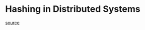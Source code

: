# Hashing in Distributed Systems

[source](https://www.geeksforgeeks.org/hashing-in-distributed-systems/)
